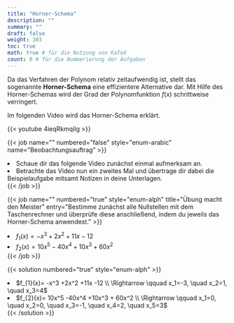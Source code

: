 ```yaml
---
title: "Horner-Schema"
description: ""
summary: ""
draft: false
weight: 303
toc: true
math: true # für die Nutzung von KaTeX
count: 0 # für die Nummerierung der Aufgaben
---
```


Da das Verfahren der Polynom relativ zeitaufwendig ist, stellt das sogenannte **Horner-Schema** eine effizientere Alternative dar.
Mit Hilfe des Horner-Schemas wird der Grad der Polynomfunktion $f(x)$ schrittweise verringert.

Im folgenden Video wird das Horner-Schema erklärt.

{{< youtube 4ieqRkmqiIg >}}

{{< job name="" numbered="false" style="enum-arabic" name="Beobachtungsauftrag" >}}
    <li>Schaue dir das folgende Video zunächst einmal aufmerksam an.</li>
    <li>Betrachte das Video nun ein zweites Mal und übertrage dir dabei die Beispielaufgabe mitsamt Notizen in deine Unterlagen.</li>
{{< /job >}}

{{< job name="" numbered="true" style="enum-alph" title="Übung macht den Meister" entry="Bestimme zunächst alle Nullstellen mit dem Taschenrechner und überprüfe diese anschließend, indem du jeweils das Horner-Schema anwendest." >}}
    <li>$f_{1}(x)= -x^3 +2x^2 +11x -12$</li>
    <li>$f_{2}(x)= 10x^5 -40x^4 +10x^3 + 60x^2$</li>
{{< /job >}}

{{< solution numbered="true" style="enum-alph" >}}
    <li>$f_{1}(x)= -x^3 +2x^2 +11x -12 \\ \Rightarrow \qquad x_1=-3, \quad x_2=1, \quad x_3=4$</li>
    <li>$f_{2}(x)= 10x^5 -40x^4 +10x^3 + 60x^2 \\ \Rightarrow \qquad x_1=0, \quad x_2=0, \quad x_3=-1, \quad x_4=2, \quad x_5=3$</li>
{{< /solution >}}
